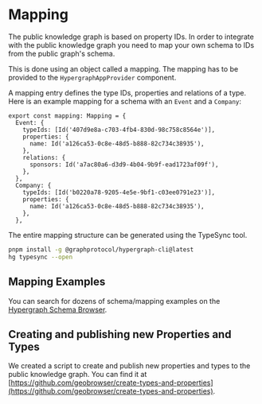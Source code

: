 # Mapping

The public knowledge graph is based on property IDs. In order to integrate with the public knowledge graph you need to map your own schema to IDs from the public graph's schema.

This is done using an object called a mapping. The mapping has to be provided to the `HypergraphAppProvider` component.

A mapping entry defines the type IDs, properties and relations of a type. Here is an example mapping for a schema with an `Event` and a `Company`:

```tsx
export const mapping: Mapping = {
  Event: {
    typeIds: [Id('407d9e8a-c703-4fb4-830d-98c758c8564e')],
    properties: {
      name: Id('a126ca53-0c8e-48d5-b888-82c734c38935'),
    },
    relations: {
      sponsors: Id('a7ac80a6-d3d9-4b04-9b9f-ead1723af09f'),
    },
  },
  Company: {
    typeIds: [Id('b0220a78-9205-4e5e-9bf1-c03ee0791e23')],
    properties: {
      name: Id('a126ca53-0c8e-48d5-b888-82c734c38935'),
    },
  },
```

The entire mapping structure can be generated using the TypeSync tool.

```bash
pnpm install -g @graphprotocol/hypergraph-cli@latest
hg typesync --open
```

## Mapping Examples

You can search for dozens of schema/mapping examples on the [Hypergraph Schema Browser](https://schema-browser.vercel.app/).

## Creating and publishing new Properties and Types

We created a script to create and publish new properties and types to the public knowledge graph. You can find it at [https://github.com/geobrowser/create-types-and-properties](https://github.com/geobrowser/create-types-and-properties).